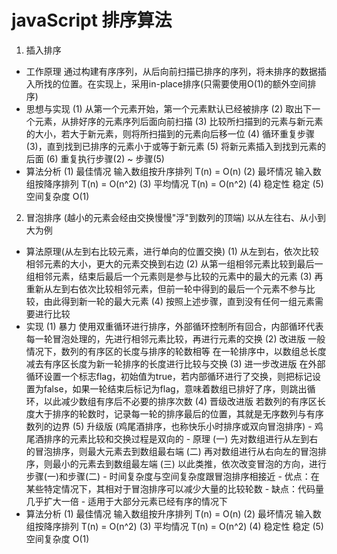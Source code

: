 # javaScript 排序算法

1. 插入排序
- 工作原理
    通过构建有序序列，从后向前扫描已排序的序列，将未排序的数据插入所找的位置。在实现上，采用in-place排序(只需要使用O(1)的额外空间排序)
- 思想与实现
    (1) 从第一个元素开始，第一个元素默认已经被排序
    (2) 取出下一个元素，从排好序的元素序列后面向前扫描
    (3) 比较所扫描到的元素与新元素的大小，若大于新元素，则将所扫描到的元素向后移一位
    (4) 循环重复步骤(3)，直到找到已排序的元素小于或等于新元素
    (5) 将新元素插入到找到元素的后面
    (6) 重复执行步骤(2) ~ 步骤(5)
- 算法分析
    (1) 最佳情况  输入数组按升序排列  T(n) = O(n)
    (2) 最坏情况  输入数组按降序排列  T(n) = O(n^2)
    (3) 平均情况  T(n) = O(n^2)
    (4) 稳定性    稳定
    (5) 空间复杂度 O(1)

2. 冒泡排序 (越小的元素会经由交换慢慢"浮"到数列的顶端) 以从左往右、从小到大为例
- 算法原理(从左到右比较元素，进行单向的位置交换)
    (1) 从左到右，依次比较相邻元素的大小，更大的元素交换到右边
    (2) 从第一组相邻元素比较到最后一组相邻元素，结束后最后一个元素则是参与比较的元素中的最大的元素
    (3) 再重新从左到右依次比较相邻元素，但前一轮中得到的最后一个元素不参与比较，由此得到新一轮的最大元素
    (4) 按照上述步骤，直到没有任何一组元素需要进行比较
- 实现
    (1) 暴力
        使用双重循环进行排序，外部循环控制所有回合，内部循环代表每一轮冒泡处理的，先进行相邻元素比较，再进行元素的交换
    (2) 改进版
        一般情况下，数列的有序区的长度与排序的轮数相等
        在一轮排序中，以数组总长度减去有序区长度为新一轮排序的长度进行比较与交换
    (3) 进一步改进版
        在外部循环设置一个标志flag，初始值为true，若内部循环进行了交换，则把标记设置为false，如果一轮结束后标记为flag，意味着数组已排好了序，则跳出循环，以此减少数组有序后不必要的排序次数
    (4) 晋级改进版
        若数列的有序区长度大于排序的轮数时，记录每一轮的排序最后的位置，其就是无序数列与有序数列的边界
    (5) 升级版 (鸡尾酒排序，也称快乐小时排序或双向冒泡排序)
        - 鸡尾酒排序的元素比较和交换过程是双向的
        - 原理
            (一) 先对数组进行从左到右的冒泡排序，则最大元素去到数组最右端
            (二) 再对数组进行从右向左的冒泡排序，则最小的元素去到数组最左端
            (三) 以此类推，依次改变冒泡的方向，进行步骤(一)和步骤(二)
        - 时间复杂度与空间复杂度跟冒泡排序相接近
        - 优点：在某些特定情况下，其相对于冒泡排序可以减少大量的比较轮数
        - 缺点：代码量几乎扩大一倍
        - 适用于大部分元素已经有序的情况下
- 算法分析
    (1) 最佳情况  输入数组按升序排列  T(n) = O(n)
    (2) 最坏情况  输入数组按降序排列  T(n) = O(n^2)
    (3) 平均情况  T(n) = O(n^2)
    (4) 稳定性    稳定
    (5) 空间复杂度 O(1)